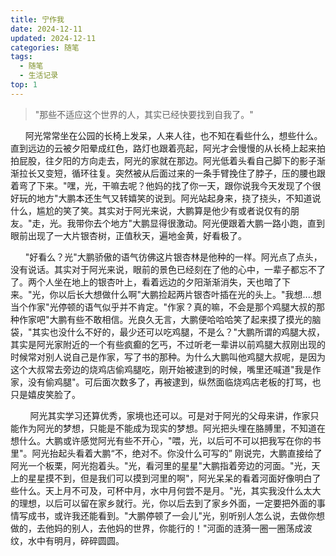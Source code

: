 ```yaml
---
title: 宁作我
date: 2024-12-11
updated: 2024-12-11
categories: 随笔
tags:
  - 随笔
  - 生活记录
top: 1
---
```



>"那些不适应这个世界的人，其实已经快要找到自我了。"  

      阿光常常坐在公园的长椅上发呆，人来人往，也不知在看些什么，想些什么。直到远边的云被夕阳晕成红色，路灯也跟着亮起，阿光才会慢慢的从长椅上起来拍拍屁股，往夕阳的方向走去，阿光的家就在那边。阿光低着头看自己脚下的影子渐渐拉长又变短，循环往复。突然被从后面过来的一条手臂挽住了脖子，压的腰也跟着弯了下来。"嘿，光，干嘛去呢？他妈的找了你一天，跟你说我今天发现了个很好玩的地方"大鹏本还生气又转嬉笑的说到。阿光站起身来，挠了挠头，不知道说什么，尴尬的笑了笑。其实对于阿光来说，大鹏算是他少有或者说仅有的朋友。"走，光。我带你去个地方"大鹏显得很激动。阿光便跟着大鹏一路小跑，直到眼前出现了一大片银杏树，正值秋天，遍地金黄，好看极了。

      "好看么？光"大鹏骄傲的语气彷佛这片银杏林是他种的一样。阿光点了点头，没有说话。其实对于阿光来说，眼前的景色已经刻在了他的心中，一辈子都忘不了了。两个人坐在地上的银杏叶上，看着远边的夕阳渐渐消失，天也暗了下来。"光，你以后长大想做什么啊"大鹏捡起两片银杏叶插在光的头上。"我想....想当个作家"光停顿的语气似乎并不肯定。"作家？真的嘛，不会是那个鸡腿大叔的那种作家吧"大鹏有些不敢相信。光良久无言，大鹏便哈哈哈笑了起来摸了摸光的脑袋，"其实也没什么不好的，最少还可以吃鸡腿，不是么？"大鹏所谓的鸡腿大叔，其实是阿光家附近的一个有些疯癫的乞丐，不过听老一辈讲以前鸡腿大叔刚出现的时候常对别人说自己是作家，写了书的那种。为什么大鹏叫他鸡腿大叔呢，是因为这个大叔常去旁边的烧鸡店偷鸡腿吃，刚开始被逮到的时候，嘴里还喊道"我是作家，没有偷鸡腿"。可后面次数多了，再被逮到，纵然面临烧鸡店老板的打骂，也只是嬉皮笑脸了。

        阿光其实学习还算优秀，家境也还可以。可是对于阿光的父母来讲，作家只能作为阿光的梦想，只能是不能成为现实的梦想。阿光把头埋在胳膊里，不知道在想什么。大鹏或许感觉阿光有些不开心，"喂，光，以后可不可以把我写在你的书里"。阿光抬起头看着大鹏“不，绝对不。你没什么可写的” 刚说完，大鹏直接给了阿光一个板栗，阿光抱着头。"光，看河里的星星"大鹏指着旁边的河面。"光，天上的星星摸不到，但是我们可以摸到河里的啊"，阿光呆呆的看着河面好像明白了些什么。天上月不可及，可杯中月，水中月何尝不是月。"光，其实我没什么太大的理想，以后可以留在家乡就行。光，你以后去到了家乡外面，一定要把外面的事情写成书，或许我还能看到。"大鹏停顿了一会儿"光，别听别人怎么说，去做你想做的，去他妈的别人，去他妈的世界，你能行的！"河面的涟漪一圈一圈荡成波纹，水中有明月，碎碎圆圆。